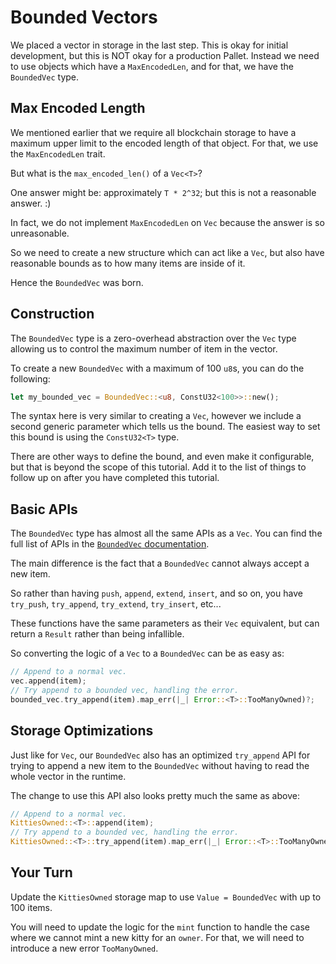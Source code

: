 # Bounded Vectors

We placed a vector in storage in the last step. This is okay for initial development, but this is NOT okay for a production Pallet. Instead we need to use objects which have a `MaxEncodedLen`, and for that, we have the `BoundedVec` type.

## Max Encoded Length

We mentioned earlier that we require all blockchain storage to have a maximum upper limit to the encoded length of that object. For that, we use the `MaxEncodedLen` trait.

But what is the `max_encoded_len()` of a `Vec<T>`?

One answer might be: approximately `T * 2^32`; but this is not a reasonable answer. :)

In fact, we do not implement `MaxEncodedLen` on `Vec` because the answer is so unreasonable.

So we need to create a new structure which can act like a `Vec`, but also have reasonable bounds as to how many items are inside of it.

Hence the `BoundedVec` was born.

## Construction

The `BoundedVec` type is a zero-overhead abstraction over the `Vec` type allowing us to control the maximum number of item in the vector.

To create a new `BoundedVec` with a maximum of 100 `u8`s, you can do the following:

```rust
let my_bounded_vec = BoundedVec::<u8, ConstU32<100>>::new();
```

The syntax here is very similar to creating a `Vec`, however we include a second generic parameter which tells us the bound. The easiest way to set this bound is using the `ConstU32<T>` type.

There are other ways to define the bound, and even make it configurable, but that is beyond the scope of this tutorial. Add it to the list of things to follow up on after you have completed this tutorial.

## Basic APIs

The `BoundedVec` type has almost all the same APIs as a `Vec`. You can find the full list of APIs in the [`BoundedVec` documentation](https://docs.rs/frame-support/37.0.0/frame_support/struct.BoundedVec.html).

The main difference is the fact that a `BoundedVec` cannot always accept a new item.

So rather than having `push`, `append`, `extend`, `insert`, and so on, you have `try_push`, `try_append`, `try_extend`, `try_insert`, etc...

These functions have the same parameters as their `Vec` equivalent, but can return a `Result` rather than being infallible.

So converting the logic of a `Vec` to a `BoundedVec` can be as easy as:

```rust
// Append to a normal vec.
vec.append(item);
// Try append to a bounded vec, handling the error.
bounded_vec.try_append(item).map_err(|_| Error::<T>::TooManyOwned)?;
```

## Storage Optimizations

Just like for `Vec`, our `BoundedVec` also has an optimized `try_append` API for trying to append a new item to the `BoundedVec` without having to read the whole vector in the runtime.

The change to use this API also looks pretty much the same as above:

```rust
// Append to a normal vec.
KittiesOwned::<T>::append(item);
// Try append to a bounded vec, handling the error.
KittiesOwned::<T>::try_append(item).map_err(|_| Error::<T>::TooManyOwned)?;
```

## Your Turn

Update the `KittiesOwned` storage map to use `Value = BoundedVec` with up to 100 items.

You will need to update the logic for the `mint` function to handle the case where we cannot mint a new kitty for an `owner`. For that, we will need to introduce a new error `TooManyOwned`.
